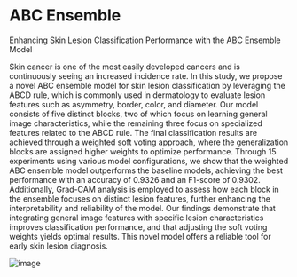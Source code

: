 # ABC Ensemble
Enhancing Skin Lesion Classification Performance with the ABC Ensemble Model

Skin cancer is one of the most easily developed cancers and is continuously seeing an increased incidence rate. In this study, we propose a novel ABC ensemble model for skin lesion classification by leveraging the ABCD rule, which is commonly used in dermatology to evaluate lesion features such as asymmetry, border, color, and diameter. Our model consists of five distinct blocks, two of which focus on learning general image characteristics, while the remaining three focus on specialized features related to the ABCD rule. The final classification results are achieved through a weighted soft voting approach, where the generalization blocks are assigned higher weights to optimize performance. Through 15 experiments using various model configurations, we show that the weighted ABC ensemble model outperforms the baseline models, achieving the best performance with an accuracy of 0.9326 and an F1-score of 0.9302. Additionally, Grad-CAM analysis is employed to assess how each block in the ensemble focuses on distinct lesion features, further enhancing the interpretability and reliability of the model. Our findings demonstrate that integrating general image features with specific lesion characteristics improves classification performance, and that adjusting the soft voting weights yields optimal results. This novel model offers a reliable tool for early skin lesion diagnosis.
<br>





![image](https://github.com/user-attachments/assets/219fe49d-50f2-4e06-b56b-549cc0250457)
<br>
